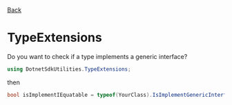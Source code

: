 [Back](https://github.com/twjackysu/DotnetSdkUtilities/blob/master/README.md)

# TypeExtensions

Do you want to check if a type implements a generic interface?

```csharp
using DotnetSdkUtilities.TypeExtensions;
```

then
```csharp
bool isImplementIEquatable = typeof(YourClass).IsImplementGenericInterface(typeof(IEquatable<>));
```